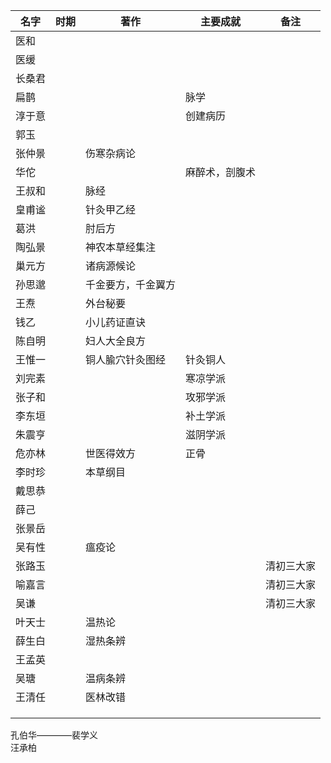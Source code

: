 | 名字   | 时期| 著作               | 主要成就       | 备注       |
|--------|-----|--------------------|----------------|------------|
| 医和   |     |                    |                |            |
| 医缓   |     |                    |                |            |
| 长桑君 |     |                    |                |            |
| 扁鹊   |     |                    | 脉学           |            |
| 淳于意 |     |                    | 创建病历       |            |
| 郭玉   |     |                    |                |            |
| 张仲景 |     | 伤寒杂病论         |                |            |
| 华佗   |     |                    | 麻醉术，剖腹术 |            |
| 王叔和 |     | 脉经               |                |            |
| 皇甫谧 |     | 针灸甲乙经         |                |            |
| 葛洪   |     | 肘后方             |                |            |
| 陶弘景 |     | 神农本草经集注     |                |            |
| 巢元方 |     | 诸病源候论         |                |            |
| 孙思邈 |     | 千金要方，千金翼方 |                |            |
| 王焘   |     | 外台秘要           |                |            |
| 钱乙   |     | 小儿药证直诀       |                |            |
| 陈自明 |     | 妇人大全良方       |                |            |
| 王惟一 |     | 铜人腧穴针灸图经   | 针灸铜人       |            |
| 刘完素 |     |                    | 寒凉学派       |            |
| 张子和 |     |                    | 攻邪学派       |            |
| 李东垣 |     |                    | 补土学派       |            |
| 朱震亨 |     |                    | 滋阴学派       |            |
| 危亦林 |     | 世医得效方         | 正骨           |            |
| 李时珍 |     | 本草纲目           |                |            |
| 戴思恭 |     |                    |                |            |
| 薛己   |     |                    |                |            |
| 张景岳 |     |                    |                |            |
| 吴有性 |     | 瘟疫论             |                |            |
| 张路玉 |     |                    |                | 清初三大家 |
| 喻嘉言 |     |                    |                | 清初三大家 |
| 吴谦   |     |                    |                | 清初三大家 |
| 叶天士 |     | 温热论             |                |            |
| 薛生白 |     | 湿热条辨           |                |            |
| 王孟英 |     |                    |                |            |
| 吴瑭   |     | 温病条辨           |                |            |
| 王清任 |     | 医林改错           |                |            |
|        |     |                    |                |            |
|        |     |                    |                |            |
|        |     |                    |                |            |

孔伯华————裴学义  
汪承柏
